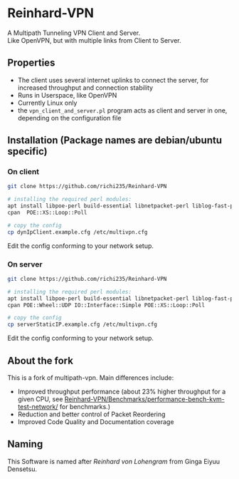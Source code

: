 # Reinhard-VPN

A Multipath Tunneling VPN Client and Server.   
Like OpenVPN, but with multiple links from Client to Server.

## Properties 

 * The client uses several internet uplinks to connect the server, for increased throughput and connection stability
 * Runs in Userspace, like OpenVPN
 * Currently Linux only
 * the ```vpn_client_and_server.pl``` program acts as client and server in one, depending on the configuration file

## Installation (Package names are debian/ubuntu specific)

### On client
```bash
git clone https://github.com/richi235/Reinhard-VPN

# installing the required perl modules:
apt install libpoe-perl build-essential libnetpacket-perl liblog-fast-perl
cpan  POE::XS::Loop::Poll

# copy the config
cp dynIpClient.example.cfg /etc/multivpn.cfg
```
Edit the config conforming to your network setup.

### On server 
```bash
git clone https://github.com/richi235/Reinhard-VPN

# installing the required perl modules:
apt install libpoe-perl build-essential libnetpacket-perl liblog-fast-perl
cpan POE::Wheel::UDP IO::Interface::Simple POE::XS::Loop::Poll

# copy the config
cp serverStaticIP.example.cfg /etc/multivpn.cfg
```
Edit the config conforming to your network setup.

## About the fork
This is a fork of multipath-vpn. Main differences include:
  * Improved throughput performance (about 23% higher throughput for a given CPU, see [Reinhard-VPN/Benchmarks/performance-bench-kvm-test-network/](Reinhard-VPN/Benchmarks/performance-bench-kvm-test-network/
) for benchmarks.)
  * Reduction and better control of Packet Reordering
  * Improved Code Quality and Documentation coverage

## Naming
This Software is named after *Reinhard von Lohengram* from Ginga Eiyuu Densetsu.
